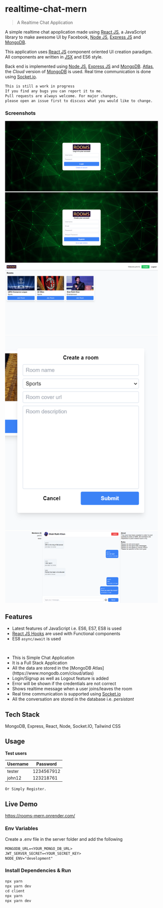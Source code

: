 # realtime-chat-mern

> A Realtime Chat Application

A simple realtime chat apoplication made using [React JS](https://reactjs.org/docs/getting-started.html), a JavaScript library to make awesome UI by Facebook, [Node JS](https://nodejs.org/en/docs), [Express JS](https://expressjs.com/en/api.html) and [MongoDB](https://docs.mongodb.com/).

This application uses [React JS](https://reactjs.org/docs/getting-started.html) component oriented UI creation paradigm. All components are written in [JSX](https://reactjs.org/docs/jsx-in-depth.html) and ES6 style.

Back end is implemented using [Node JS](https://nodejs.org/en/docs), [Express JS](https://expressjs.com/en/api.html) and [MongoDB](https://docs.mongodb.com/). [Atlas](https://www.mongodb.com/cloud/atlas), the _Cloud_ version of [MongoDB](https://docs.mongodb.com/) is used. Real time communication is done using [Socket.io](https://www.npmjs.com/package/socket.io).

```
This is still a work in progress
If you find any bugs you can report it to me.
Pull requests are always welcome. For major changes, 
please open an issue first to discuss what you would like to change.

```

### Screenshots

![Login](/screenshots/login.png "Login")
![Register](/screenshots/register.png "Register")
![Homepage](/screenshots/home.png "Homepage")
![Createroom](/screenshots/create.png "Createroom")
![Chatroom](/screenshots/chat.png "Chatroom")


## Features

- Latest features of JavaScript i.e. ES6, ES7, ES8 is used
- [React JS Hooks](https://reactjs.org/docs/hooks-intro.html) are used with Functional components
- ES8 `async/await` is used

<br/>

<ul>
 <li> This is Simple Chat Application </li>
 <li> It is a Full Stack Application </li>
 <li>All the data are stored in the [MongoDB Atlas](https://www.mongodb.com/cloud/atlas) </li>
 <li>Login/Signup as well as Logout feature is added </li>
 <li>Error will be shown if the credentials are not correct</li>
 <li>Shows realtime message when a user joins/leaves the room</li>
 <li>Real time communication is supported using <a href="https://www.npmjs.com/package/socket.io">Socket.io</a></li>
 <li> All the conversation are stored in the database i.e. <i>persistant</i>
</ul>


## Tech Stack

MongoDB, Express, React, Node, Socket.IO, Tailwind CSS

## Usage

**Test users**

| Username | Password  |
| -------- | --------- |
| tester | 1234567912 |
| john12 | 123218761 |

``` Or Simply Register.  ```


## Live Demo

https://rooms-mern.onrender.com/


### Env Variables

Create a .env file in the server folder and add the following

```
MONGODB_URL=<YOUR_MONGO_DB_URL>
JWT_SERVER_SECRET=<YOUR_SECRET_KEY>
NODE_ENV="development"
```

### Install Dependencies & Run

```
npx yarn
npx yarn dev
cd client
npx yarn
npx yarn dev
```


